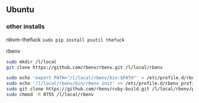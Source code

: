 ## Ubuntu 


### other installs

nbvm-thefuck
`sudo pip install psutil thefuck`

rbenv
```sh
sudo mkdir /l/local
git clone https://github.com/rbenv/rbenv.git /l/local/rbenv

sudo echo 'export PATH="/l/local/rbenv/bin:$PATH"' > /etc/profile.d/rbenv_profile.sh
sudo echo '/l/local/rbenv/bin/rbenv init' >> /etc/profile.d/rbenv_profile.sh
sudo git clone https://github.com/rbenv/ruby-build.git /l/local/rbenv/plugins/ruby-build
sudo chmod -R 0755 /l/local/rbenv
```



